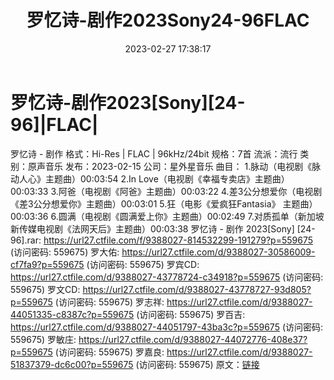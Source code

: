 ﻿---
title: 罗忆诗-剧作2023Sony24-96FLAC
date: 2023-02-27 17:38:17
categories: WAV车载音乐、镜像
tags: 华语中文
---
# 罗忆诗-剧作2023[Sony][24-96]|FLAC|

罗忆诗 - 剧作
格式：Hi-Res | FLAC | 96kHz/24bit
规格：7首
流派：流行
类别：原声音乐
发布：2023-02-15
公司：星外星音乐
曲目：
1.脉动（电视剧《脉动人心》主题曲）00:03:54
2.In Love（电视剧《幸福专卖店》主题曲）00:03:33
3.阿爸（电视剧《阿爸》主题曲）00:03:22
4.差3公分想爱你（电视剧《差3公分想爱你》主题曲）00:03:01
5.狂（电影《爱疯狂Fantasia》 主题曲）00:03:36
6.圆满（电视剧《圆满爱上你》主题曲）00:02:49
7.对质孤单（新加坡新传媒电视剧《法网天后》主题曲）00:03:38
罗忆诗 - 剧作 2023[Sony] [24-96].rar: https://url27.ctfile.com/f/9388027-814532299-191279?p=559675
(访问密码: 559675)
罗大佑: https://url27.ctfile.com/d/9388027-30586009-cf7fa9?p=559675
(访问密码: 559675)
罗宾CD: https://url27.ctfile.com/d/9388027-43778724-c34918?p=559675
(访问密码: 559675)
罗文CD: https://url27.ctfile.com/d/9388027-43778727-93d805?p=559675
(访问密码: 559675)
罗志祥: https://url27.ctfile.com/d/9388027-44051335-c8387c?p=559675
(访问密码: 559675)
罗百吉: https://url27.ctfile.com/d/9388027-44051797-43ba3c?p=559675
(访问密码: 559675)
罗敏庄: https://url27.ctfile.com/d/9388027-44072776-408e37?p=559675
(访问密码: 559675)
罗嘉良: https://url27.ctfile.com/d/9388027-51837379-dc6c00?p=559675
(访问密码: 559675)
原文：[链接](https://blog.sina.com.cn/s/blog_1647c7e76010310xm.html)